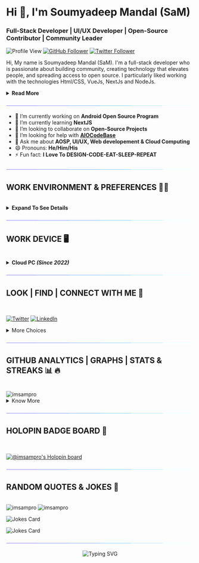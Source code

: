 <h1>Hi 👋, I'm Soumyadeep Mandal (SaM)</h1>
<h3>Full-Stack Developer | UI/UX Developer | Open-Source Contributor | Community Leader</h3>

![Profile View](https://komarev.com/ghpvc/?username=imsampro&style=for-the-badge)
[![GitHub Follower](https://img.shields.io/github/followers/imsampro?logo=github&label=follow%20%40imsampro&style=for-the-badge)](https://github.com/imsampro)
[![Twitter Follower](https://img.shields.io/twitter/follow/imsampro?logo=twitter&style=for-the-badge)](https://twitter.com/imsampro)

Hi, My name is Soumyadeep Mandal (SaM). I'm a full-stack developer who is passionate about building community, creating technology that elevates people, and spreading access to open source. I particularly liked working with the technologies Html/CSS, VueJs, NextJs and NodeJs.

<details>
<summary>
    <b>Read More</b>
</summary>

<br>

I love to contribute to Open Source projects as it motivates me to pay a lot more attention to software design, testing, and documentation. I like to explore new technologies and love to work with them.

I think that every technology has its own strengths and can be used in unique ways, so I like to combine all of my knowledge and abilities to create something new and innovative.

</details>

![Line](./assets/171937799-8fc9e255-9889-4642-9c92-6df85fb86e82.gif)

- 🔭 I’m currently working on **Android Open Source Program**
- 🌱 I’m currently learning **NextJS**
- 👯 I’m looking to collaborate on **Open-Source Projects**
- 🤔 I’m looking for help with **[AIOCodeBase](https://github.com/AIOCodeBase)**
- 💬 Ask me about **AOSP, UI/UX, Web developement & Cloud Computing**
- 😄 Pronouns: **He/Him/His**
- ⚡ Fun fact: **I Love To DESIGN-CODE-EAT-SLEEP-REPEAT**

![Line](./assets/171937799-8fc9e255-9889-4642-9c92-6df85fb86e82.gif)

## **WORK ENVIRONMENT & PREFERENCES 🧑‍💻**

<br>

<details>
<summary>
    <b>Expand To See Details</b> 
</summary>

<br>

### 🎛️ **OPERATING SYSTEM**

[![Windows 11](https://img.shields.io/badge/Windows%2011-00adef?style=for-the-badge&logo=windows&logoColor=ffffff)](https://www.microsoft.com/en-in/software-download/windows10)
[![Ubuntu 20.04 WSL](https://img.shields.io/badge/Ubuntu%2022.04-dd4814?style=for-the-badge&logo=ubuntu&logoColor=ffffff)](https://ubuntu.com/wsl)
[![Android 13](https://img.shields.io/badge/Android%2013-3ddc84?style=for-the-badge&logo=android&logoColor=ffffff)](https://www.android.com/android-13)

### 💾 **DATABASES**

[![AmazonDynamoDB](https://img.shields.io/badge/Amazon%20DynamoDB-4053D6?style=for-the-badge&logo=Amazon%20DynamoDB&logoColor=white)](https://aws.amazon.com/dynamodb/)
[![Firebase](https://img.shields.io/badge/Firebase-039BE5?style=for-the-badge&logo=Firebase&logoColor=white)](https://firebase.google.com/)
[![MongoDB](https://img.shields.io/badge/MongoDB-%234ea94b.svg?style=for-the-badge&logo=mongodb&logoColor=white)](https://www.mongodb.com/)
[![MySQL](https://img.shields.io/badge/mysql-%2300f.svg?style=for-the-badge&logo=mysql&logoColor=white)](https://www.mysql.com/)
[![Postgres](https://img.shields.io/badge/postgres-%23316192.svg?style=for-the-badge&logo=postgresql&logoColor=white)](https://www.postgresql.org/)

### 🎨 **DESIGN**

[![Adobe After Effects](https://img.shields.io/badge/Adobe%20After%20Effects-9999FF.svg?style=for-the-badge&logo=Adobe%20After%20Effects&logoColor=white)](https://www.adobe.com/in/products/aftereffects.html)
[![Adobe Creative Cloud](https://img.shields.io/badge/Adobe%20Creative%20Cloud-DA1F26.svg?style=for-the-badge&logo=Adobe%20Creative%20Cloud&logoColor=white)](https://www.adobe.com/creativecloud.html)
[![Adobe Illustrator](https://img.shields.io/badge/adobe%20illustrator-%23FF9A00.svg?style=for-the-badge&logo=adobe%20illustrator&logoColor=white)](https://www.adobe.com/products/illustrator.html)
[![Adobe Photoshop](https://img.shields.io/badge/adobe%20photoshop-%2331A8FF.svg?style=for-the-badge&logo=adobe%20photoshop&logoColor=white)](https://www.adobe.com/products/photoshop.html)
[![Adobe Premiere Pro](https://img.shields.io/badge/Adobe%20Premiere%20Pro-9999FF.svg?style=for-the-badge&logo=Adobe%20Premiere%20Pro&logoColor=white)](https://www.adobe.com/products/premiere.html)
[]()

### 📚 **FRAMEWORKS PLATFORMS & LIBRARIES**

[![Anaconda](https://img.shields.io/badge/Anaconda-%2344A833.svg?style=for-the-badge&logo=anaconda&logoColor=white)](https://www.anaconda.com/)
[![Angular.js](https://img.shields.io/badge/angular.js-%23E23237.svg?style=for-the-badge&logo=angularjs&logoColor=white)](https://angularjs.org/)
[![Bootstrap](https://img.shields.io/badge/bootstrap-%23563D7C.svg?style=for-the-badge&logo=bootstrap&logoColor=white)](https://getbootstrap.com/)
[![Express.js](https://img.shields.io/badge/express.js-%23404d59.svg?style=for-the-badge&logo=express&logoColor=%2361DAFB)](https://expressjs.com/)
[![Flutter](https://img.shields.io/badge/Flutter-%2302569B.svg?style=for-the-badge&logo=Flutter&logoColor=white)](https://flutter.dev/)
[![Ionic](https://img.shields.io/badge/Ionic-%233880FF.svg?style=for-the-badge&logo=Ionic&logoColor=white)](https://ionic.io/)
[![jQuery](https://img.shields.io/badge/jquery-%230769AD.svg?style=for-the-badge&logo=jquery&logoColor=white)](https://jquery.com/)
[![JWT](https://img.shields.io/badge/JWT-black?style=for-the-badge&logo=JSON%20web%20tokens)](https://jwt.io/)
[![Laravel](https://img.shields.io/badge/laravel-%23FF2D20.svg?style=for-the-badge&logo=laravel&logoColor=white)](https://laravel.com/)
[![NPM](https://img.shields.io/badge/NPM-%23000000.svg?style=for-the-badge&logo=npm&logoColor=white)](https://www.npmjs.com/)
[![NodeJS](https://img.shields.io/badge/node.js-6DA55F?style=for-the-badge&logo=node.js&logoColor=white)](https://nodejs.org/en/)
[![OpenCV](https://img.shields.io/badge/opencv-%23white.svg?style=for-the-badge&logo=opencv&logoColor=white)](https://opencv.org/)
[![React Native](https://img.shields.io/badge/react_native-%2320232a.svg?style=for-the-badge&logo=react&logoColor=%2361DAFB)](https://reactnative.dev/)
[![TailwindCSS](https://img.shields.io/badge/tailwindcss-%2338B2AC.svg?style=for-the-badge&logo=tailwind-css&logoColor=white)](https://tailwindcss.com/)
[![Vue.js](https://img.shields.io/badge/vuejs-%2335495e.svg?style=for-the-badge&logo=vuedotjs&logoColor=%234FC08D)](https://vuejs.org/)
[![Webpack](https://img.shields.io/badge/webpack-%238DD6F9.svg?style=for-the-badge&logo=webpack&logoColor=black)](https://webpack.js.org/)
[![Yarn](https://img.shields.io/badge/yarn-%232C8EBB.svg?style=for-the-badge&logo=yarn&logoColor=white)](https://yarnpkg.com/)

### 🕓 **VERSION CONTROL**

[![Git](https://img.shields.io/badge/git-%23F05033.svg?style=for-the-badge&logo=git&logoColor=white)](https://git-scm.com/)
[![GitHub](https://img.shields.io/badge/github-%23121011.svg?style=for-the-badge&logo=github&logoColor=white)](https://github.com/)
[![GitLab](https://img.shields.io/badge/gitlab-%23181717.svg?style=for-the-badge&logo=gitlab&logoColor=white)](https://gitlab.com/)

### **IDE/EDITOR**

[![Android Studio](https://img.shields.io/badge/Android%20Studio-3DDC84.svg?style=for-the-badge&logo=android-studio&logoColor=white)](https://developer.android.com/studio)
[![Jupyter Notebook](https://img.shields.io/badge/jupyter-%23FA0F00.svg?style=for-the-badge&logo=jupyter&logoColor=white)](https://jupyter.org/)
[![Notepad++](https://img.shields.io/badge/Notepad++-90E59A.svg?style=for-the-badge&logo=notepad%2b%2b&logoColor=black)](https://notepad-plus-plus.org/)
[![Visual Studio Code](https://img.shields.io/badge/Visual%20Studio%20Code-0078d7.svg?style=for-the-badge&logo=visual-studio-code&logoColor=white)](https://github.com/Microsoft/vscode)

### 🌐 **BROWSERS**

[![Brave](https://img.shields.io/badge/Brave-FB542B?style=for-the-badge&logo=Brave&logoColor=white)](https://brave.com/)
[![Edge](https://img.shields.io/badge/Edge-0078D7?style=for-the-badge&logo=Microsoft-edge&logoColor=white)](https://www.microsoft.com/en-us/edge)
[![Firefox](https://img.shields.io/badge/Firefox-FF7139?style=for-the-badge&logo=Firefox-Browser&logoColor=white)](https://www.mozilla.org/en-US/firefox/new/)

### 📂 **CLOUD STORAGE**

[![Google Drive](https://img.shields.io/badge/Google%20Drive-4285F4?style=for-the-badge&logo=googledrive&logoColor=white)](https://drive.google.com/)

### 📋 **SHELL & LANGUAGES**

[![C](https://img.shields.io/badge/c-%2300599C.svg?style=for-the-badge&logo=c&logoColor=white)](https://www.cprogramming.com/)
[![C++](https://img.shields.io/badge/c++-%2300599C.svg?style=for-the-badge&logo=c%2B%2B&logoColor=white)](https://cplusplus.com/)
[![CSS3](https://img.shields.io/badge/css3-%231572B6.svg?style=for-the-badge&logo=css3&logoColor=white)](https://en.wikipedia.org/wiki/CSS)
[![Dart](https://img.shields.io/badge/dart-%230175C2.svg?style=for-the-badge&logo=dart&logoColor=white)](https://dart.dev/)
[![HTML5](https://img.shields.io/badge/html5-%23E34F26.svg?style=for-the-badge&logo=html5&logoColor=white)](https://html.com/)
[![Java](https://img.shields.io/badge/java-%23ED8B00.svg?style=for-the-badge&logo=java&logoColor=white)](https://www.java.com/en/)
[![JavaScript](https://img.shields.io/badge/javascript-%23323330.svg?style=for-the-badge&logo=javascript&logoColor=%23F7DF1E)](https://www.javascript.com/)
[![Kotlin](https://img.shields.io/badge/kotlin-%237F52FF.svg?style=for-the-badge&logo=kotlin&logoColor=white)](https://kotlinlang.org/)
[![Markdown](https://img.shields.io/badge/markdown-%23000000.svg?style=for-the-badge&logo=markdown&logoColor=white)](https://www.markdownguide.org/)
[![PHP](https://img.shields.io/badge/php-%23777BB4.svg?style=for-the-badge&logo=php&logoColor=white)](https://www.php.net/)
[![Python](https://img.shields.io/badge/python-3670A0?style=for-the-badge&logo=python&logoColor=ffdd54)](https://www.python.org/)
[![Shell Script](https://img.shields.io/badge/shell_script-%23121011.svg?style=for-the-badge&logo=gnu-bash&logoColor=white)](https://www.shellscript.sh/)
[![TypeScript](https://img.shields.io/badge/typescript-%23007ACC.svg?style=for-the-badge&logo=typescript&logoColor=white)](https://www.typescriptlang.org/)
[![Windows Terminal](https://img.shields.io/badge/Windows%20Terminal-%234D4D4D.svg?style=for-the-badge&logo=windows-terminal&logoColor=white)](https://github.com/microsoft/terminal)

### 🏢 **Office**

[![Microsoft Excel](https://img.shields.io/badge/Microsoft_Excel-217346?style=for-the-badge&logo=microsoft-excel&logoColor=white)](https://www.microsoft.com/en-us/microsoft-365/excel)
[![Microsoft PowerPoint](https://img.shields.io/badge/Microsoft_PowerPoint-B7472A?style=for-the-badge&logo=microsoft-powerpoint&logoColor=white)](https://www.microsoft.com/en-us/microsoft-365/powerpoint)
[![Microsoft Word](https://img.shields.io/badge/Microsoft_Word-2B579A?style=for-the-badge&logo=microsoft-word&logoColor=white)](https://www.microsoft.com/en-us/microsoft-365/word)

</details>

![Line](./assets/171937799-8fc9e255-9889-4642-9c92-6df85fb86e82.gif)

## **WORK DEVICE** 🖥️

<br>

<details>

<summary>
    <b>Cloud PC <i>(Since 2022)</i></b>
</summary>

<br>

***Note**: Configuration Varies on type of task.*

> **Default Configuration**

- Processor: 8vCPU
- RAM: 64GB
- Storage: 512GB

> **Other Configurations**

- Processor: 2vCPU/4vCPU/8vCPU/16vCPU
- RAM: 32GB/64GB
- Storage: 512GB/1000GB

</details>

![Line](./assets/171937799-8fc9e255-9889-4642-9c92-6df85fb86e82.gif)

## **LOOK | FIND | CONNECT WITH ME** 🤝

<br>

[![Twitter](https://img.shields.io/badge/Twitter-%231DA1F2.svg?style=for-the-badge&logo=Twitter&logoColor=white)](https://twitter.com/imsampro)
[![LinkedIn](https://img.shields.io/badge/linkedin-%230077B5.svg?style=for-the-badge&logo=linkedin&logoColor=white)](https://linkedin.com/in/imsampro)

<details>
<summary>
    More Choices 
</summary>

<br>

[![Facebook](https://img.shields.io/badge/Facebook-%231877F2.svg?style=for-the-badge&logo=Facebook&logoColor=white)](https://facebook.com/imsampro)
[![Instagram](https://img.shields.io/badge/Instagram-%23E4405F.svg?style=for-the-badge&logo=Instagram&logoColor=white)](https://instagram.com/imsampro)
[![Mastodon](https://img.shields.io/badge/-MASTODON-%232B90D9?style=for-the-badge&logo=mastodon&logoColor=white)](https://mastodon.social/@imsampro)
<a rel="me" href="https://mastodon.social/@imsampro"></a>

</details>

![Line](./assets/171937799-8fc9e255-9889-4642-9c92-6df85fb86e82.gif)

## **GITHUB ANALYTICS | GRAPHS | STATS & STREAKS** 📊 🔥

<br>

<img src="https://github-readme-stats.vercel.app/api?username=imsampro&show_icons=true" alt=imsampro />

<br>

<details>
<summary>
    Know More
</summary>

<br>

<img src="http://github-readme-streak-stats.herokuapp.com?user=imsampro&date_format=j%20M%5B%20Y%5D" alt=imsampro />

<br>

<img src="https://github-readme-stats.vercel.app/api/top-langs/?username=imsampro&show_icons=true&hide_border=false&count_private=true&include_all_commits=true"  alt=imsampro />
<img src="https://github-readme-stats.vercel.app/api/top-langs/?username=imsampro&show_icons=true&hide_border=false&count_private=true&include_all_commits=true&layout=compact"  alt=imsampro />

<br>

<div>
    <img src= "https://github-profile-summary-cards.vercel.app/api/cards/repos-per-language?username=imsampro&theme=github" alt="imsampro">
    <img src= "https://github-profile-summary-cards.vercel.app/api/cards/most-commit-language?username=imsampro&theme=github" alt="imsampro">
    <img src= "https://github-profile-summary-cards.vercel.app/api/cards/stats?username=imsampro&theme=github" alt="imsampro">
    <img src= "https://github-profile-summary-cards.vercel.app/api/cards/productive-time?username=imsampro&theme=github" alt="imsampro">
</div>

<div>
    <img src="https://github-profile-summary-cards.vercel.app/api/cards/profile-details?username=imsampro" alt="imsampro" />
    <img src="https://github-profile-trophy.vercel.app/?username=imsampro&margin-w=15&margin-h=15" alt=imsampro />
</div>

</details>

![Line](./assets/171937799-8fc9e255-9889-4642-9c92-6df85fb86e82.gif)

## **HOLOPIN BADGE BOARD** 📛

<br>

[![@imsampro's Holopin board](https://holopin.io/api/user/board?user=imsampro)](https://holopin.io/@imsampro)

![Line](./assets/171937799-8fc9e255-9889-4642-9c92-6df85fb86e82.gif)

## **RANDOM QUOTES & JOKES** 📄

<br />

<img src="https://quotes-github-readme.vercel.app/api?type=horizontal&theme=default" alt="imsampro" />

<img src="https://quotes-github-readme.vercel.app/api?type=vertical&theme=default" alt="imsampro" />

![Jokes Card](https://readme-jokes.vercel.app/api?hideBorder&bgColor=%2300aaff&qColor=%23fff&aColor=%23fff)

![Jokes Card](https://readme-jokes.vercel.app/api?hideBorder&bgColor=%23aa00ff&qColor=%23fff&aColor=%23fff)

![Line](./assets/171937799-8fc9e255-9889-4642-9c92-6df85fb86e82.gif)

<div align="center">

![Typing SVG](https://readme-typing-svg.herokuapp.com?font=Poppins&pause=1000&color=00AAFF&center=true&vCenter=true&multiline=true&width=500&lines=Thanks+For+Visiting+My+Profile!)

</div>
